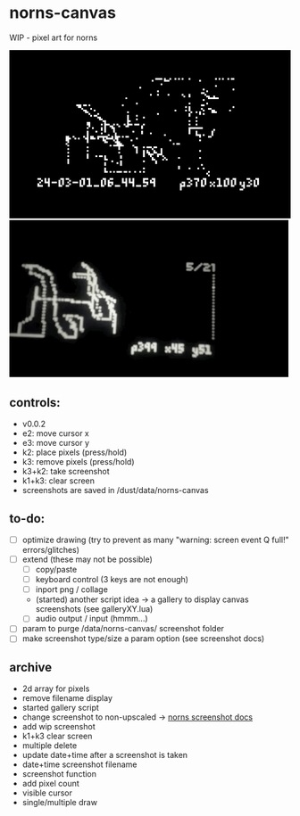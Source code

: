 # norns-canvas
 WIP - pixel art for norns

![screenshot](screenshot.png)
![gallery gif](gallery.gif)

## controls:
- v0.0.2
- e2: move cursor x
- e3: move cursor y
- k2: place pixels (press/hold)
- k3: remove pixels (press/hold)
- k3+k2: take screenshot 
- k1+k3: clear screen
- screenshots are saved in /dust/data/norns-canvas

## to-do:
- [ ] optimize drawing (try to prevent as many "warning: screen event Q full!" errors/glitches)
- [ ] extend (these may not be possible)
  - [ ] copy/paste
  - [ ] keyboard control (3 keys are not enough) 
  - [ ] inport png / collage
  - (started) another script idea -> a gallery to display canvas screenshots (see galleryXY.lua)
  - [ ] audio output / input (hmmm...)
- [ ] param to purge /data/norns-canvas/ screenshot folder
- [ ] make screenshot type/size a param option (see screenshot docs)

## archive
- 2d array for pixels
- remove filename display
- started gallery script
- change screenshot to non-upscaled -> [norns screenshot docs](https://monome.org/docs/norns/help/data/#png)
- add wip screenshot
- k1+k3 clear screen
- multiple delete
- update date+time after a screenshot is taken
- date+time screenshot filename
- screenshot function
- add pixel count
- visible cursor
- single/multiple draw
